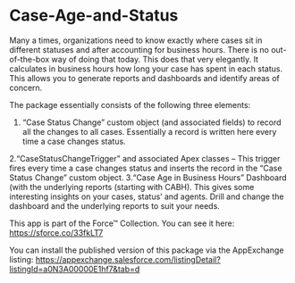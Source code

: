 # Case-Age-and-Status

Many a times, organizations need to know exactly where cases sit in different statuses and after accounting for business hours. There is no out-of-the-box way of doing that today. This does that very elegantly. It calculates in business hours how long your case has spent in each status. This allows you to generate reports and dashboards and identify areas of concern.

The package essentially consists of the following three elements:

1. “Case Status Change” custom object (and associated fields) to record all the changes to all cases. Essentially a record is written here every time a case changes status.

2.“CaseStatusChangeTrigger” and associated Apex classes – This trigger fires every time a case changes status and inserts the record in the “Case Status Change” custom object. 3.“Case Age in Business Hours” Dashboard (with the underlying reports (starting with CABH). This gives some interesting insights on your cases, status’ and agents. Drill and change the dashboard and the underlying reports to suit your needs.

This app is part of the Force™ Collection.
You can see it here: https://sforce.co/33fkLT7

You can install the published version of this package via the AppExchange listing: https://appexchange.salesforce.com/listingDetail?listingId=a0N3A00000E1hf7&tab=d

